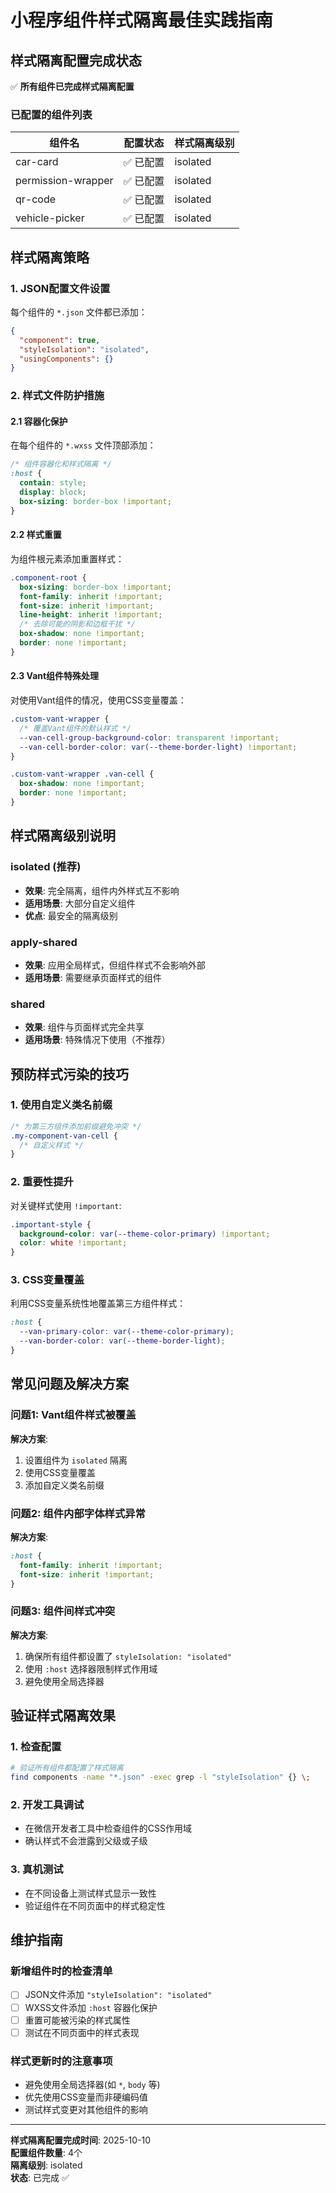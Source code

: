# 小程序组件样式隔离最佳实践指南

## 样式隔离配置完成状态

✅ **所有组件已完成样式隔离配置**

### 已配置的组件列表

| 组件名 | 配置状态 | 样式隔离级别 |
|--------|----------|-------------|
| car-card | ✅ 已配置 | isolated |
| permission-wrapper | ✅ 已配置 | isolated |
| qr-code | ✅ 已配置 | isolated |
| vehicle-picker | ✅ 已配置 | isolated |

## 样式隔离策略

### 1. JSON配置文件设置

每个组件的 `*.json` 文件都已添加：
```json
{
  "component": true,
  "styleIsolation": "isolated",
  "usingComponents": {}
}
```

### 2. 样式文件防护措施

#### 2.1 容器化保护
在每个组件的 `*.wxss` 文件顶部添加：
```css
/* 组件容器化和样式隔离 */
:host {
  contain: style;
  display: block;
  box-sizing: border-box !important;
}
```

#### 2.2 样式重置
为组件根元素添加重置样式：
```css
.component-root {
  box-sizing: border-box !important;
  font-family: inherit !important;
  font-size: inherit !important;
  line-height: inherit !important;
  /* 去除可能的阴影和边框干扰 */
  box-shadow: none !important;
  border: none !important;
}
```

#### 2.3 Vant组件特殊处理
对使用Vant组件的情况，使用CSS变量覆盖：
```css
.custom-vant-wrapper {
  /* 覆盖Vant组件的默认样式 */
  --van-cell-group-background-color: transparent !important;
  --van-cell-border-color: var(--theme-border-light) !important;
}

.custom-vant-wrapper .van-cell {
  box-shadow: none !important;
  border: none !important;
}
```

## 样式隔离级别说明

### isolated (推荐)
- **效果**: 完全隔离，组件内外样式互不影响
- **适用场景**: 大部分自定义组件
- **优点**: 最安全的隔离级别

### apply-shared
- **效果**: 应用全局样式，但组件样式不会影响外部
- **适用场景**: 需要继承页面样式的组件

### shared
- **效果**: 组件与页面样式完全共享
- **适用场景**: 特殊情况下使用（不推荐）

## 预防样式污染的技巧

### 1. 使用自定义类名前缀
```css
/* 为第三方组件添加前缀避免冲突 */
.my-component-van-cell {
  /* 自定义样式 */
}
```

### 2. 重要性提升
对关键样式使用 `!important`:
```css
.important-style {
  background-color: var(--theme-color-primary) !important;
  color: white !important;
}
```

### 3. CSS变量覆盖
利用CSS变量系统性地覆盖第三方组件样式：
```css
:host {
  --van-primary-color: var(--theme-color-primary);
  --van-border-color: var(--theme-border-light);
}
```

## 常见问题及解决方案

### 问题1: Vant组件样式被覆盖
**解决方案**: 
1. 设置组件为 `isolated` 隔离
2. 使用CSS变量覆盖
3. 添加自定义类名前缀

### 问题2: 组件内部字体样式异常
**解决方案**:
```css
:host {
  font-family: inherit !important;
  font-size: inherit !important;
}
```

### 问题3: 组件间样式冲突
**解决方案**:
1. 确保所有组件都设置了 `styleIsolation: "isolated"`
2. 使用 `:host` 选择器限制样式作用域
3. 避免使用全局选择器

## 验证样式隔离效果

### 1. 检查配置
```bash
# 验证所有组件都配置了样式隔离
find components -name "*.json" -exec grep -l "styleIsolation" {} \;
```

### 2. 开发工具调试
- 在微信开发者工具中检查组件的CSS作用域
- 确认样式不会泄露到父级或子级

### 3. 真机测试
- 在不同设备上测试样式显示一致性
- 验证组件在不同页面中的样式稳定性

## 维护指南

### 新增组件时的检查清单
- [ ] JSON文件添加 `"styleIsolation": "isolated"`
- [ ] WXSS文件添加 `:host` 容器化保护
- [ ] 重置可能被污染的样式属性
- [ ] 测试在不同页面中的样式表现

### 样式更新时的注意事项
- 避免使用全局选择器(如 `*`, `body` 等)
- 优先使用CSS变量而非硬编码值
- 测试样式变更对其他组件的影响

---

**样式隔离配置完成时间**: 2025-10-10  
**配置组件数量**: 4个  
**隔离级别**: isolated  
**状态**: 已完成 ✅